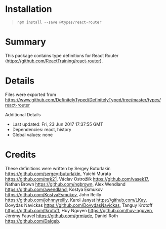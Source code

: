 # Installation
> `npm install --save @types/react-router`

# Summary
This package contains type definitions for React Router (https://github.com/ReactTraining/react-router).

# Details
Files were exported from https://www.github.com/DefinitelyTyped/DefinitelyTyped/tree/master/types/react-router

Additional Details
 * Last updated: Fri, 23 Jun 2017 17:37:55 GMT
 * Dependencies: react, history
 * Global values: none

# Credits
These definitions were written by Sergey Buturlakin <https://github.com/sergey-buturlakin>, Yuichi Murata <https://github.com/mrk21>, Václav Ostrožlík <https://github.com/vasek17>, Nathan Brown <https://github.com/ngbrown>, Alex Wendland <https://github.com/awendland>, Kostya Esmukov <https://github.com/KostyaEsmukov>, John Reilly <https://github.com/johnnyreilly>, Karol Janyst <https://github.com/LKay>, Dovydas Navickas <https://github.com/DovydasNavickas>, Tanguy Krotoff <https://github.com/tkrotoff>, Huy Nguyen <https://github.com/huy-nguyen>, Jérémy Fauvel <https://github.com/grmiade>, Daniel Roth <https://github.com/DaIgeb>.

